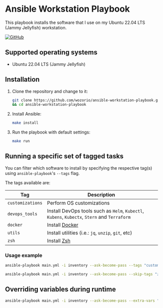 # Ansible Workstation Playbook

This playbook installs the software that I use on my Ubuntu 22.04 LTS (Jammy Jellyfish) workstation.

[![GitHub](https://img.shields.io/github/license/wozorio/ansible-workstation-setup)](https://github.com/wozorio/ansible-workstation-setup/blob/master/LICENSE)

## Supported operating systems

- Ubuntu 22.04 LTS (Jammy Jellyfish)

## Installation

1. Clone the repository and change to it:

   ```bash
   git clone https://github.com/wozorio/ansible-workstation-playbook.git \
   && cd ansible-workstation-playbook
   ```

1. Install Ansible:

   ```bash
   make install
   ```

1. Run the playbook with default settings:

   ```bash
   make run
   ```

## Running a specific set of tagged tasks

You can filter which software to install by specifying the respective tag(s) using `ansible-playbook`'s `--tags` flag.

The tags available are:

| Tag              | Description                                                                                  |
| ---------------- | -------------------------------------------------------------------------------------------- |
| `customizations` | Perform OS customizations                                                                    |
| `devops_tools`   | Install DevOps tools such as `Helm`, `Kubectl`, `Kubens`, `Kubectx`, `Stern` and `Terraform` |
| `docker`         | Install [Docker](https://docs.docker.com/engine/install/ubuntu/)                             |
| `utils`          | Install utilities (i.e.: `jq`, `unzip`, `git`, etc)                                          |
| `zsh`            | Install [Zsh](https://www.zsh.org/)                                                          |

### Usage example

```bash
ansible-playbook main.yml -i inventory --ask-become-pass --tags "customizations, docker"
```

```bash
ansible-playbook main.yml -i inventory --ask-become-pass --skip-tags "zsh"
```

## Overriding variables during runtime

```bash
ansible-playbook main.yml -i inventory --ask-become-pass --extra-vars "user=wozorio"
```

